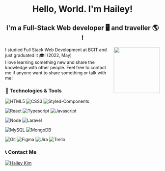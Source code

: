   <h1 style="border-bottom:none, font-size:17px " align="center" > Hello, World. I'm Hailey!  <br/>
<h2 align="center" > I'm a Full-Stack Web developer 🖥 and traveller 🌎 ! </h2>

 <img align="right" width="150px" src= "https://user-images.githubusercontent.com/65589560/172493591-fd2432b4-1499-4ebc-b8fd-098fc18dec43.png" >
    
  
 I studied Full Stack Web Development at BCIT and just graduated it 🎓! (2022, May) <br>
 I love learning something new and share the knowledge with other people. Feel free to contact me if anyone want to share something or talk with me!
 
 
  ### 🔧 Technologies & Tools
  
  ![HTML5](https://img.shields.io/badge/HTML5-E34F26?style=for-the-badge&logo=html5&logoColor=white) ![CSS3](https://img.shields.io/badge/CSS3-1572B6?style=for-the-badge&logo=css3&logoColor=white) ![Styled-Components](  
  https://img.shields.io/badge/styled--components-DB7093?style=for-the-badge&logo=styled-components&logoColor=white) 
  
  ![React](https://img.shields.io/badge/React-20232A?style=for-the-badge&logo=react&logoColor=61DAFB) ![Typescript](https://img.shields.io/badge/TypeScript-007ACC?style=for-the-badge&logo=typescript&logoColor=white) ![Javascript](https://img.shields.io/badge/JavaScript-F7DF1E?style=for-the-badge&logo=javascript&logoColor=black) 
  
 
  ![Node](https://img.shields.io/badge/Node.js-43853D?style=for-the-badge&logo=node.js&logoColor=white) ![Laravel](https://img.shields.io/badge/Laravel-FF2D20?style=for-the-badge&logo=laravel&logoColor=white)
  
 ![MySQL]( https://img.shields.io/badge/MySQL-00000F?style=for-the-badge&logo=mysql&logoColor=white) ![MongoDB]( https://img.shields.io/badge/MongoDB-4EA94B?style=for-the-badge&logo=mongodb&logoColor=white) 
  
  
  ![Git]( https://img.shields.io/badge/GIT-E44C30?style=for-the-badge&logo=git&logoColor=white ) ![Figma](https://img.shields.io/badge/Figma-F24E1E?style=for-the-badge&logo=figma&logoColor=white)  ![Jira]( https://img.shields.io/badge/Jira-0052CC?style=for-the-badge&logo=Jira&logoColor=white) ![Trello](  https://img.shields.io/badge/Trello-0052CC?style=for-the-badge&logo=trello&logoColor=white)
  
  
  
   ### 📞 Contact Me 
  
  [<img alt="Hailey Kim" src="https://img.shields.io/badge/LinkedIn-0077B5?style=for-the-badge&logo=linkedin&logoColor=white" />](https://www.linkedin.com/in/developer-haileykim/)
  


<!-- [![Hailey’s github stats](https://github-readme-stats.vercel.app/api?username=hihailey)](https://github.com/hihailey)
    
[![Top Langs](https://github-readme-stats.vercel.app/api/top-langs/?username=hihailey&layout=compact)](https://github.com/hihailey)
  -->
  
 
  
  
  
  
